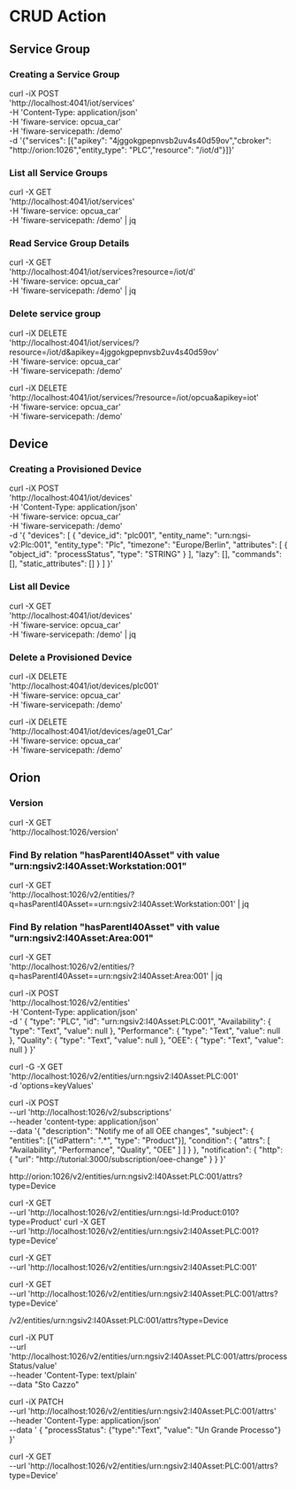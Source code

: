# CRUD Action
## Service Group
### Creating a Service Group
curl -iX POST \
	'http://localhost:4041/iot/services' \
	-H 'Content-Type: application/json' \
	-H 'fiware-service: opcua_car' \
	-H 'fiware-servicepath: /demo' \
	-d '{"services": [{"apikey": "4jggokgpepnvsb2uv4s40d59ov","cbroker": "http://orion:1026","entity_type": "PLC","resource": "/iot/d"}]}'

### List all Service Groups
curl -X GET \
	'http://localhost:4041/iot/services' \
	-H 'fiware-service: opcua_car' \
	-H 'fiware-servicepath: /demo' | jq

### Read Service Group Details
curl -X GET \
	'http://localhost:4041/iot/services?resource=/iot/d' \
	-H 'fiware-service: opcua_car' \
	-H 'fiware-servicepath: /demo' | jq

### Delete service group
curl -iX DELETE \
	'http://localhost:4041/iot/services/?resource=/iot/d&apikey=4jggokgpepnvsb2uv4s40d59ov' \
	-H 'fiware-service: opcua_car' \
	-H 'fiware-servicepath: /demo'

curl -iX DELETE \
	'http://localhost:4041/iot/services/?resource=/iot/opcua&apikey=iot' \
	-H 'fiware-service: opcua_car' \
	-H 'fiware-servicepath: /demo'
## Device
### Creating a Provisioned Device
curl -iX POST \
	'http://localhost:4041/iot/devices' \
	-H 'Content-Type: application/json' \
	-H 'fiware-service: opcua_car' \
	-H 'fiware-servicepath: /demo' \
	-d '{
    "devices": [
        {
            "device_id": "plc001",
            "entity_name": "urn:ngsi-v2:Plc:001",
            "entity_type": "Plc",
            "timezone": "Europe/Berlin",
            "attributes": [
                {
                    "object_id": "processStatus",
                    "type": "STRING"
                }
            ],
            "lazy": [],
            "commands": [],
            "static_attributes": []
        }
    ]
}'
### List all Device
curl -X GET \
	'http://localhost:4041/iot/devices' \
	-H 'fiware-service: opcua_car' \
	-H 'fiware-servicepath: /demo' | jq

### Delete a Provisioned Device
curl -iX DELETE \
	'http://localhost:4041/iot/devices/plc001' \
	-H 'fiware-service: opcua_car' \
	-H 'fiware-servicepath: /demo'

curl -iX DELETE \
	'http://localhost:4041/iot/devices/age01_Car' \
	-H 'fiware-service: opcua_car' \
	-H 'fiware-servicepath: /demo'
## Orion
### Version
curl -X GET \
	'http://localhost:1026/version'
### Find By relation "hasParentI40Asset" vith value "urn:ngsiv2:I40Asset:Workstation:001"
curl -X GET \
  'http://localhost:1026/v2/entities/?q=hasParentI40Asset==urn:ngsiv2:I40Asset:Workstation:001' | jq

### Find By relation "hasParentI40Asset" vith value "urn:ngsiv2:I40Asset:Area:001"
curl -X GET \
  'http://localhost:1026/v2/entities/?q=hasParentI40Asset==urn:ngsiv2:I40Asset:Area:001' | jq

curl -iX POST \
	'http://localhost:1026/v2/entities' \
	-H 'Content-Type: application/json' \
	-d '
{
	"type": "PLC",
	"id": "urn:ngsiv2:I40Asset:PLC:001",
	"Availability": {
        "type": "Text",
        "value": null
    },
	"Performance": {
        "type": "Text",
        "value": null
    },
	"Quality": {
        "type": "Text",
        "value": null
    },
	"OEE": {
        "type": "Text",
        "value": null
    }
}'

curl -G -X GET \
	'http://localhost:1026/v2/entities/urn:ngsiv2:I40Asset:PLC:001' \
	-d 'options=keyValues'

curl -iX POST \
	--url 'http://localhost:1026/v2/subscriptions' \
	--header 'content-type: application/json' \
	--data '{
	"description": "Notify me of all OEE changes",
	"subject": {
		"entities": [{"idPattern": ".*", "type": "Product"}],
		"condition": {
			"attrs": [ "Availability", "Performance", "Quality", "OEE" ]
			]
		}
	},
	"notification": {
		"http": {
			"url": "http://tutorial:3000/subscription/oee-change"
		}
	}
}'












http://orion:1026/v2/entities/urn:ngsiv2:I40Asset:PLC:001/attrs?type=Device

curl -X GET \
  --url 'http://localhost:1026/v2/entities/urn:ngsi-ld:Product:010?type=Product'
curl -X GET \
  --url 'http://localhost:1026/v2/entities/urn:ngsiv2:I40Asset:PLC:001?type=Device'

curl -X GET \
  --url 'http://localhost:1026/v2/entities/urn:ngsiv2:I40Asset:PLC:001'

curl -X GET \
  --url 'http://localhost:1026/v2/entities/urn:ngsiv2:I40Asset:PLC:001/attrs?type=Device'

/v2/entities/urn:ngsiv2:I40Asset:PLC:001/attrs?type=Device


curl -iX PUT \
  --url 'http://localhost:1026/v2/entities/urn:ngsiv2:I40Asset:PLC:001/attrs/processStatus/value' \
  --header 'Content-Type: text/plain' \
  --data "Sto Cazzo"

curl -iX PATCH \
  --url 'http://localhost:1026/v2/entities/urn:ngsiv2:I40Asset:PLC:001/attrs' \
  --header 'Content-Type: application/json' \
  --data ' {
      "processStatus": {"type":"Text", "value": "Un Grande Processo"}
}'


curl -X GET \
  --url 'http://localhost:1026/v2/entities/urn:ngsiv2:I40Asset:PLC:001/attrs?type=Device'